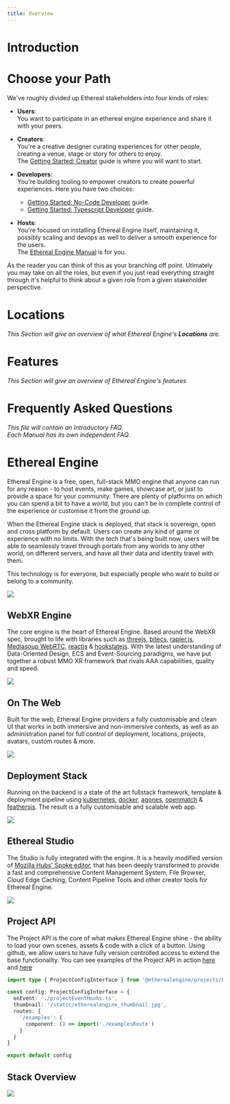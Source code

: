 ```yaml
---
title: Overview
---
```

# Introduction
<!--
NOTE: This section is a fork in the road.
In this page, readers will decide on which path to take next.
They should be presented with a choice to become creator,developer,host,user.
This page should send them directly to the relevant `Become a ...` tutorial/guide.
-->
<!-- TODO: Model after:  -->
<!--       https://dev.epicgames.com/community/fortnite/getting-started/verse -->
<!--       https://dev.epicgames.com/community/fortnite/getting-started/creative -->
<!--       docs.blender.org/ -->

# Choose your Path
We've roughly divided up Ethereal stakeholders into four kinds of roles:

- **Users**:  
  You want to participate in an ethereal engine experience and share it with your peers.  

- **Creators**:  
  You're a creative designer curating experiences for other people, creating a venue, stage or story for others to enjoy.  
  The [Getting Started: Creator](/creator/gettingStarted/intro) guide is where you will want to start.

- **Developers**:  
  You're building tooling to empower creators to create powerful experiences. Here you have two choices:   
  - [Getting Started: No-Code Developer](/developer/visualscript/gettingStarted/intro) guide.
  - [Getting Started: Typescript Developer](/developer/visualscript/gettingStarted/intro) guide.

- **Hosts**:  
  You're focused on installing Ethereal Engine itself, maintaining it, possibly scaling and devops as well to deliver a smooth experience for the users.  
  The [Ethereal Engine Manual](/manual) is for you.

As the reader you can think of this as your branching off point. Utimately you may take on all the roles, but even if you just read everything straight through it's helpful to think about a given role from a given stakeholder perspective.


# Locations
_This Section will give an overview of what Ethereal Engine's **Locations** are._

# Features
_This Section will give an overview of Ethereal Engine's features_

# Frequently Asked Questions
_This file will contain an Introductory FAQ._  
_Each Manual has its own independent FAQ._

# Ethereal Engine

Ethereal Engine is a free, open, full-stack MMO engine that anyone can run for any reason - to host events, make games, showcase art, or just to provide a space for your community. There are plenty of platforms on which you can spend a bit to have a world, but you can't be in complete control of the experience or customise it from the ground up.

When the Ethereal Engine stack is deployed, that stack is sovereign, open and cross platform by default.
Users can create any kind of game or experience with no limits.
With the tech that's being built now, users will be able to seamlessly travel through portals from any worlds to any other world, on different servers,
and have all their data and identity travel with them.

This technology is for everyone, but especially people who want to build or belong to a community.

![](./images/overview/ethereal-engine.jpg)

## WebXR Engine
The core engine is the heart of Ethereal Engine. Based around the WebXR spec, brought to life with libraries such as [threejs](https://threejs.org/), [bitecs](https://github.com/NateTheGreatt/bitECS), [rapier.js](https://github.com/dimforge/rapier.js), [Mediasoup WebRTC](https://github.com/versatica/mediasoup), [reactjs](https://reactjs.org/) & [hookstatejs](https://hookstate.js.org/).
With the latest understanding of Data-Oriented Design, ECS and Event-Sourcing paradigms, we have put together a robust MMO XR framework that rivals AAA capabilities, quality and speed.

![](./images/overview/treehouse.jpeg)

## On The Web
Built for the web, Ethereal Engine providers a fully customisable and clean UI that works in both immersive and non-immersive contexts, as well as an administration panel for full control of deployment, locations, projects, avatars, custom routes & more.

![](./images/overview/admin-panel.jpg)

## Deployment Stack
Running on the backend is a state of the art fullstack framework, template & deployment pipeline using [kubernetes](https://kubernetes.io/), [docker](https://www.docker.com/), [agones](https://agones.dev/site/), [openmatch](https://open-match.dev/site/) & [feathersjs](https://feathersjs.com/). The result is a fully customisable and scalable web app.

![](./images/overview/backend-k8s.jpg)

## Ethereal Studio
The Studio is fully integrated with the engine. It is a heavily modified version of [Mozilla Hubs' Spoke editor](https://hubs.mozilla.com/spoke), that has been deeply transformed to provide a fast and comprehensive Content Management System, File Browser, Cloud Edge Caching, Content Pipeline Tools and other creator tools for Ethereal Engine.

![](./images/overview/puttclub-editor.jpg)

## Project API
The Project API is the core of what makes Ethereal Engine shine - the ability to load your own scenes, assets & code with a click of a button. Using github, we allow users to have fully version controlled access to extend the base functionality. You can see examples of the Project API in action [here](https://etherealengine.com/explore) and [here](https://github.com/EtherealEngine/ee-development-test-suite)
```ts
import type { ProjectConfigInterface } from '@etherealengine/projects/ProjectConfigInterface'

const config: ProjectConfigInterface = {
  onEvent: './projectEventHooks.ts',
  thumbnail: '/static/etherealengine_thumbnail.jpg',
  routes: {
    '/examples': {
      component: () => import('./examplesRoute')
    }
  }
}

export default config
```

## Stack Overview
![](./images/overview/stack.png)


